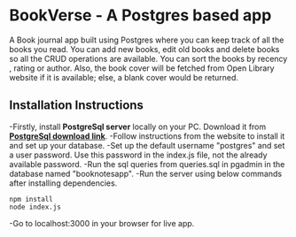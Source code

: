 # BookVerse - A Postgres based app
A Book journal app built using Postgres where you can keep track of all the books you read. You can add new books, edit old books and delete books so all the CRUD operations are available. You can sort the books by recency , rating or author.
Also, the book cover will be fetched from Open Library website if it is available; else, a blank cover would be returned.

## Installation Instructions 
-Firstly, install __PostgreSql server__ locally on your PC. Download it from **[PostgreSql download link](https://www.postgresql.org/download/)**. 
-Follow instructions from the website to install it and set up your database.
-Set up the default username "postgres" and set a user password. Use this password in the index.js file, not the already available password.
-Run the sql queries from queries.sql in pgadmin in the database named "booknotesapp".
-Run the server using below commands after installing dependencies.
```
npm install
node index.js
```
-Go to localhost:3000 in your browser for live app.
